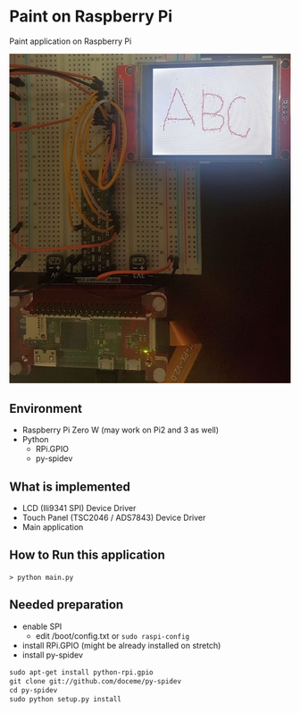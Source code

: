 # Paint on Raspberry Pi
Paint application on Raspberry Pi

<img src = "00_doc\pic.jpg">

## Environment
- Raspberry Pi Zero W (may work on Pi2 and 3 as well)
- Python
	- RPi.GPIO
	- py-spidev

## What is implemented
- LCD (Ili9341 SPI) Device Driver
- Touch Panel (TSC2046 / ADS7843) Device Driver
- Main application

## How to Run this application
`> python main.py`

## Needed preparation
- enable SPI
	- edit /boot/config.txt or `sudo raspi-config`
- install RPi.GPIO (might be already installed on stretch)
- install py-spidev

```
sudo apt-get install python-rpi.gpio
git clone git://github.com/doceme/py-spidev
cd py-spidev
sudo python setup.py install
```